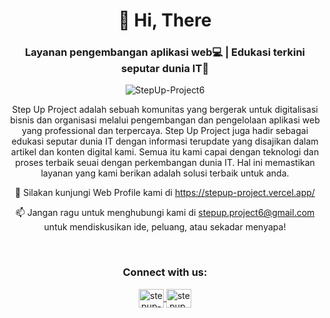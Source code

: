 <h1 align="center">👋 Hi, There</h1>
<h3 align="center">Layanan pengembangan aplikasi web💻 | Edukasi terkini seputar dunia IT🚀</h3>

<p align="center">
  <img src="https://komarev.com/ghpvc/?username=StepUp-Project6&label=Profile%20views&color=0e75b6&style=flat" alt="StepUp-Project6" />
</p>


<p align="center">
  Step Up Project adalah sebuah komunitas yang bergerak untuk digitalisasi bisnis dan organisasi melalui pengembangan dan pengelolaan aplikasi web yang professional dan terpercaya. Step Up Project juga hadir sebagai edukasi seputar dunia IT dengan informasi terupdate yang disajikan dalam artikel dan konten digital kami. Semua itu kami capai dengan teknologi dan proses terbaik seuai dengan perkembangan dunia IT. Hal ini memastikan layanan yang kami berikan adalah solusi terbaik untuk anda.
</p>

<p align="center">
  🤝 Silakan kunjungi Web Profile kami di <a href="https://stepup-project.vercel.app/">https://stepup-project.vercel.app/</a>
</p>

<p align="center">
  📫 Jangan ragu untuk menghubungi kami di  <a href="mailto:stepup.project6@gmail.com">stepup.project6@gmail.com</a> untuk mendiskusikan ide, peluang, atau sekadar menyapa!
</p>


<br>


<h3 align="center">Connect with us:</h3>
<p align="center">
  <a href="https://www.linkedin.com/company/step-up-project/posts/?feedView=all" target="_blank">
    <img align="center" src="https://raw.githubusercontent.com/rahuldkjain/github-profile-readme-generator/master/src/images/icons/Social/linked-in-alt.svg" alt="stepup-project" height="30" width="40" />
  </a>
  <a href="https://www.instagram.com/stepup.project/" target="blank">
    <img align="center" src="https://raw.githubusercontent.com/rahuldkjain/github-profile-readme-generator/master/src/images/icons/Social/instagram.svg" alt="stepup.project" height="30" width="40" />
  </a>
</p>

